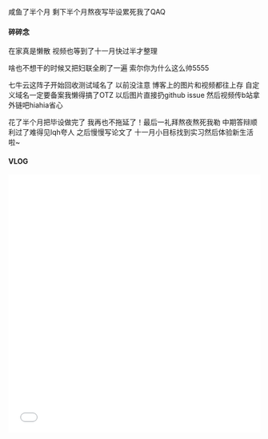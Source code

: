 咸鱼了半个月
剩下半个月熬夜写毕设累死我了QAQ
<!--more-->
#### 碎碎念

在家真是懒散
视频也等到了十一月快过半才整理

啥也不想干的时候又把妇联全刷了一遍
索尔你为什么这么帅5555

七牛云这阵子开始回收测试域名了
以前没注意
博客上的图片和视频都往上存
自定义域名一定要备案我懒得搞了OTZ
以后图片直接扔github issue
然后视频传b站拿外链吧hiahia省心

花了半个月把毕设做完了
我再也不拖延了！最后一礼拜熬夜熬死我勒
中期答辩顺利过了难得见lqh夸人
之后慢慢写论文了
十一月小目标找到实习然后体验新生活啦~

#### VLOG

<iframe src="//player.bilibili.com/player.html?aid=35652201&cid=62528239&page=1" scrolling="no" border="0" frameborder="no" framespacing="0" allowfullscreen="true" width="100%" height="515"> </iframe>
